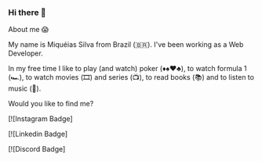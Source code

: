 ### Hi there 👋

About me :scream:

My name is Miquéias Silva from Brazil (🇧🇷). I've been working as a Web Developer.

In my free time I like to play (and watch) poker (♦️♠️♥️♣️), to watch formula 1 (🏎️), to watch movies (🎞️) and series (📺), to read books (📚) and to listen to music (🎵).


Would you like to find me?


[![Instagram Badge]

[![Linkedin Badge]

[![Discord Badge]


<!--
**arielfelippi/arielfelippi** is a ✨ _special_ ✨ repository because its `README.md` (this file) appears on your GitHub profile.

Here are some ideas to get you started:
